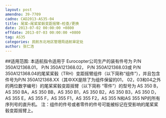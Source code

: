 ```yaml
---
layout: post
amendno: 39-7709
cadno: CAD2013-AS35-04
title: 尾桨–尾桨桨毂变距摇臂–检查/更换
date: 2013-07-02 00:00:00 +0800
effdate: 2013-07-03 00:00:00 +0800
tag: AS35
categories: 民航东北地区管理局适航审定处
author: 张仁浩
---
```


##适用范围:
本适航指令适用于 Eurocopter公司生产的装有件号为 P/N 350A121368.01， P/N 350A121368.02， P/N 350A121368.03或 P/N 350A121368.04的尾桨桨毂（TRH）变距摇臂组件（以下简称“组件”），并且包含件号为P/N 350A121368.XX（其中XX是除了为组件保留的01， 02，03和04之外的两位数字编号）的尾桨桨毂变距摇臂（以下简称 “零件”）的型号为 AS 350 B，AS 350 BA，AS 350 BB，AS 350 B1，AS 350 B2，AS 350 B3，AS 350 D，AS 355 E，AS 355 F，AS 355 F1，AS 355 F2，AS 355 N和AS 355 NP的所有序列号的直升机。
注：组件的件号或者零件的件号可能被标记在受影响的尾桨桨毂变距摇臂上。

